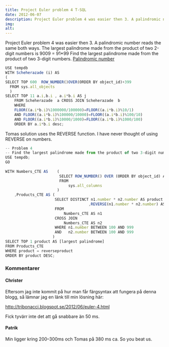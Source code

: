 ```yaml
---
title: Project Euler problem 4 T-SQL
date: 2012-06-07
description: Project Euler problem 4 was easier then 3. A palindromic number reads the same both ways. The largest...
img: 
alt: 
---
```


Project Euler problem 4 was easier then 3. A palindromic number reads the same both ways. The largest palindrome made from the product of two 2-digit numbers is 9009 = 91*99
Find the largest palindrome made from the product of two 3-digit numbers.
[Palindromic number](https://en.wikipedia.org/wiki/Palindromic_number)

```js
USE tempdb
WITH Scheherazade (i) AS
( 
SELECT TOP 600  ROW_NUMBER()OVER(ORDER BY object_id)+399
  FROM sys.all_objects  
  ) 
SELECT TOP 11 a.i,b.i , a.i*b.i AS j
    FROM Scheherazade  a CROSS JOIN Scheherazade  b  
    WHERE 
    FLOOR((a.i*b.i)%1000000/100000)=FLOOR((a.i*b.i)%10/1) 
    AND FLOOR((a.i*b.i)%100000/10000)=FLOOR((a.i*b.i)%100/10) 
    AND FLOOR((a.i*b.i)%10000/1000)=FLOOR((a.i*b.i)%1000/100)
    ORDER BY a.i*b.i desc;
```

Tomas solution uses the REVERSE function. I have never thought of using REVERSE on numbers.

```js
-- Problem 4
-- Find the largest palindrome made from the product of two 3-digit numbers.
USE tempdb;
GO
 
WITH Numbers_CTE AS    (
                        SELECT ROW_NUMBER() OVER (ORDER BY object_id) AS number
                        FROM 
                            sys.all_columns
                       )
    ,Products_CTE AS (
                      SELECT DISTINCT n1.number * n2.number AS product
                                     ,REVERSE(n1.number * n2.number) AS reverseproduct
                      FROM
                          Numbers_CTE AS n1
                      CROSS JOIN
                          Numbers_CTE AS n2
                      WHERE n1.number BETWEEN 100 AND 999
                      AND   n2.number BETWEEN 100 AND 999
                     )
SELECT TOP 1 product AS [largest palindrome]
FROM Products_CTE
WHERE product = reverseproduct
ORDER BY product DESC;
```

### Kommentarer

#### Christer
Eftersom jag inte kommit på hur man får färgsyntax att fungera på denna blogg, så lämnar jag en länk till min lösning här:

http://tribonacci.blogspot.se/2012/06/euler-4.html

Fick tyvärr inte det att gå snabbare än 50 ms.

#### Patrik
Min ligger kring 200–300ms och Tomas på 380 ms ca. So you beat us.